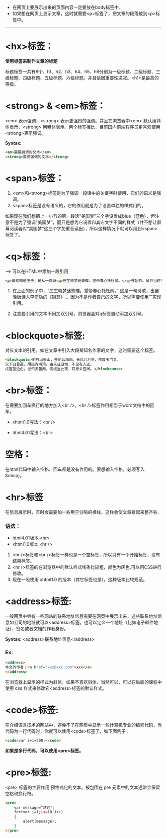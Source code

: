 - 在网页上要展示出来的页面内容一定要放在body标签中.
- 如果想在网页上显示文章，这时就需要\<p>标签了，把文章的段落放到\<p>标签中。

---
# \<hx>标签：
__使用<hx>标签来制作文章的标题__

标题标签一共有6个，h1、h2、h3、h4、h5、h6分别为一级标题、二级标题、三级标题、四级标题、五级标题、六级标题。并且依据重要性递减。\<h1>是最高的等级。

# \<strong> & \<em>标签：
\<em> 表示强调，\<strong> 表示更强烈的强调。并且在浏览器中\<em> 默认用斜体表示，\<strong> 用粗体表示。两个标签相比，目前国内前端程序员更喜欢使用\<strong>表示强调。

__Syntax:__
```html
<em>需要强调的文本</em>  
<strong>需要强调的文本</strong> 
```

# \<span>标签：
1. \<em>和\<strong>标签是为了强调一段话中的关键字时使用，它们的语义是强调。
2. \<span>标签是没有语义的，它的作用就是为了设置单独的样式用的。

如果现在我们想把上一小节的第一段话“美国梦”三个字设置成blue（蓝色），但注意不是为了强调“美国梦”，而只是想为它设置和其它文字不同的样式（并不想让屏幕阅读器对“美国梦”这三个字加重音读出），所以这样情况下就可以用到\<span>标签了。

# \<q>标签：
--> 可以在HTML中添加一段引用

```html
<p>最初知道庄子，是从一首诗<q>庄生晓梦迷蝴蝶。望帝春心托杜鹃。</q>开始的。虽然当时不知道是什么意思，只是觉得诗句挺特别。后来才明白这个典故出自是庄子的《逍遥游》，《逍遥游》代表了庄子思想的最高境界，是对世俗社会的功名利禄及自己的舍弃。</p>
```
1. 在上面的例子中，“庄生晓梦迷蝴蝶。望帝春心托杜鹃。” 这是一句诗歌，出自晚唐诗人李商隐的《锦瑟》 。因为不是作者自己的文字，所以需要使用<q></q>实现引用。

2. 注意要引用的文本不用加双引号，浏览器会对q标签自动添加双引号。

# \<blockquote>标签:
对长文本的引用，如在文章中引入大段某知名作家的文字，这时需要这个标签。
```html
<blockquote>明月出天山，苍茫云海间。长风几万里，吹度玉门关。
汉下白登道，胡窥青海湾。由来征战地，不见有人还。 
戍客望边色，思归多苦颜。高楼当此夜，叹息未应闲。</blockquote>
```

# \<br>标签：
在需要加回车换行的地方加入\<br />，\<br />标签作用相当于word文档中的回车。

- xhtml1.0写法：\<br />

- html4.01写法：\<br>

# 空格：
在html代码中输入空格、回车都是没有作用的。要想输入空格，必须写入\&nbsp;。

# \<hr>标签
在信息展示时，有时会需要加一些用于分隔的横线，这样会使文章看起来整齐些.

### 语法：
- html4.01版本 \<hr>
- xhtml1.0版本 \<hr />

1. \<hr />标签和\<br />标签一样也是一个空标签，所以只有一个开始标签，没有结束标签。
2. \<hr />标签的在浏览器中的默认样式线条比较粗，颜色为灰色,可以用CSS进行修改。
3. 现在一般使用 xhtml1.0 的版本（其它标签也是），这种版本比较规范。

# \<address>标签:
一般网页中会有一些网站的联系地址信息需要在网页中展示出来，这些联系地址信息如公司的地址就可以\<address>标签。也可以定义一个地址（比如电子邮件地址）、签名或者文档的作者身份。

__Syntax__:
\<address>联系地址信息\</address>

### Ex:
```html
<address>
本文的作者：<a href="xxx@xxx.com">xxx</a>
</address>
```
 在浏览器上显示的样式为斜体，如果不喜欢斜体，当然可以，可以在后面的课程中使用 css 样式来修改它\<address>标签的默认样式。
 
 # \<code>标签:
 在介绍语言技术的网站中，避免不了在网页中显示一些计算机专业的编程代码，当代码为一行代码时，你就可以使用\<code>标签了，如下面例子：
 ```html
<code>var i=i+300;</code>
```
__如果是多行代码，可以使用\<pre>标签。__

# \<pre>标签:
\<pre> 标签的主要作用:预格式化的文本。被包围在 pre 元素中的文本通常会保留空格和换行符。
```html
<pre>
    var message="欢迎";
    for(var i=1;i<=10;i++)
    {
        alert(message);
    }
</pre>
```
